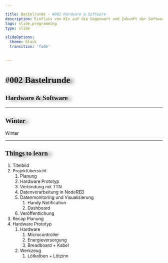```yaml
---

title: Bastelrunde - #002 Hardware & Software
description: Einfluss von KIs auf die Gegenwart und Zukunft der Software-Entwicklung.
tags: slide,programming
type: slide

slideOptions:
  theme: black
  transition: 'fade'

  
---
```


<style>
@import url('https://fonts.googleapis.com/css2?family=Permanent+Marker&display=swap');

h1, h2 {
	font-family: 'Permanent Marker', cursive !important;
	text-shadow: 12px 2px 12px #00000099 !important;
}
    li, p {
        text-align: left;
    }
    .reveal section img {
        border: 0;
    }
</style>

<!-- element class="red" style="color: pink !important" -->
# #002 Bastelrunde
## Hardware & Software
<!-- element -->

<!-- slide bg="[[vergissberlin_young_person_in_a_garden_with_a_microcontroller_e_4b8f3925-109e-4348-b8c7-eceac7ae8b4e.png]]" data-auto-animate     -->

---

## Winter
Winter

---

## Things to learn

1. Titelbild
2. Projektübersicht
	1. Planung
	2. Hardware Prototyp
	3. Verbindung mit TTN
	4. Datenverarbeitung in NodeRED
	5. Datenmonitoring und Visualisierung
		1. Handy Notification
		2. Dashboard
	6. Veröffentlichung
3. Recap Planung
4. Hardware Prototyp
	1. Hardware
		1. Microcontroller
		2. Energieversorgung
		3. Breadboard + Kabel
	2. Werkzeug
		1. Lötkolben + Lötzinn
  